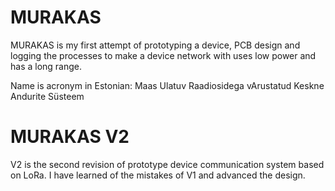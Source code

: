 # MURAKAS
MURAKAS is my first attempt of prototyping a device,  PCB design and logging the processes to make a device network with uses low power and has a long range.

Name is acronym in Estonian: Maas Ulatuv Raadiosidega vArustatud Keskne Andurite Süsteem

# MURAKAS V2
V2 is the second revision of prototype device communication system based on LoRa. I have learned of the mistakes of V1 and advanced the design.
